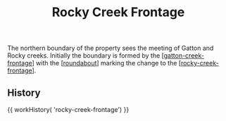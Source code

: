 ﻿---
tags: gardens, region
title: Rocky Creek Frontage
type: zone
---
The northern boundary of the property sees the meeting of Gatton and Rocky creeks. Initially the boundary is formed by the [[gatton-creek-frontage]] with the [[roundabout]] marking the change to the [[rocky-creek-frontage]].

## History

{{ workHistory( 'rocky-creek-frontage') }}


[//begin]: # "Autogenerated link references for markdown compatibility"
[gatton-creek-frontage]: gatton-creek-frontage "Gatton creek frontage"
[roundabout]: roundabout "Roundabout"
[rocky-creek-frontage]: rocky-creek-frontage "Rocky Creek Frontage"
[//end]: # "Autogenerated link references"